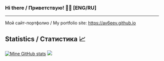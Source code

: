 ### Hi there / Приветствую! 👋😀 [ENG/RU]

---

Мой сайт-портфолио / My portfolio site: https://av6eev.github.io 

## Statistics / Статистика 📈

[![Mine GitHub stats](https://github-readme-stats.vercel.app/api?username=av6eev&show_icons=true&theme=tokyonight)](https://github.com/anuraghazra/github-readme-stats)
[![](https://github-readme-stats.vercel.app/api/top-langs/?username=av6eev&layout=compact&theme=tokyonight)](https://github.com/anuraghazra/github-readme-stats)
